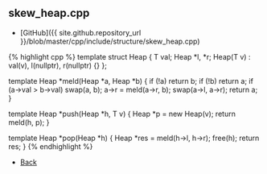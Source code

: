 ## skew_heap.cpp

- [GitHub]({{ site.github.repository_url }}/blob/master/cpp/include/structure/skew_heap.cpp)

{% highlight cpp %}
template<typename T>
struct Heap {
  T val;
  Heap *l, *r;
  Heap(T v) : val(v), l(nullptr), r(nullptr) {}
};

template<typename T>
Heap<T> *meld(Heap<T> *a, Heap<T> *b) {
  if (!a) return b;
  if (!b) return a;
  if (a->val > b->val) swap(a, b);
  a->r = meld(a->r, b);
  swap(a->l, a->r);
  return a;
}

template<typename T>
Heap<T> *push(Heap<T> *h, T v) {
  Heap<T> *p = new Heap<T>(v);
  return meld(h, p);
}

template<typename T>
Heap<T> *pop(Heap<T> *h) {
  Heap<T> *res = meld(h->l, h->r);
  free(h);
  return res;
}
{% endhighlight %}

- [Back](../../..)
